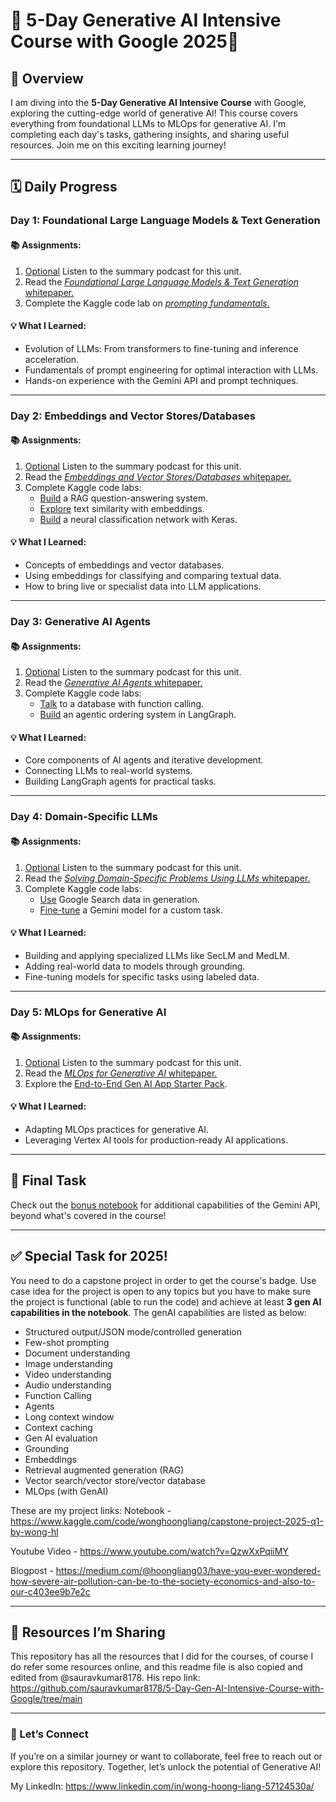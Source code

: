 # 🌟 5-Day Generative AI Intensive Course with Google 2025🌟  

## 🚀 Overview  
I am diving into the **5-Day Generative AI Intensive Course** with Google, exploring the cutting-edge world of generative AI! This course covers everything from foundational LLMs to MLOps for generative AI. I'm completing each day's tasks, gathering insights, and sharing useful resources. Join me on this exciting learning journey!  

---

## 🗓️ Daily Progress  

### **Day 1: Foundational Large Language Models & Text Generation**  
#### 📚 Assignments:  
1. [Optional](https://www.youtube.com/watch?v=mQDlCZZsOyo) Listen to the summary podcast for this unit.  
2. Read the [*Foundational Large Language Models & Text Generation* whitepaper.](https://www.kaggle.com/whitepaper-foundational-llm-and-text-generation)  
3. Complete the Kaggle code lab on [*prompting fundamentals*.](https://www.kaggle.com/code/markishere/day-1-prompting)  

#### 💡 What I Learned:  
- Evolution of LLMs: From transformers to fine-tuning and inference acceleration.  
- Fundamentals of prompt engineering for optimal interaction with LLMs.  
- Hands-on experience with the Gemini API and prompt techniques.  

---

### **Day 2: Embeddings and Vector Stores/Databases**  
#### 📚 Assignments:  
1. [Optional](https://www.youtube.com/watch?v=1CC39K76Nqs) Listen to the summary podcast for this unit.  
2. Read the [*Embeddings and Vector Stores/Databases* whitepaper.](https://www.kaggle.com/whitepaper-embeddings-and-vector-stores)  
3. Complete Kaggle code labs:  
   - [Build](https://www.kaggle.com/code/markishere/day-2-document-q-a-with-rag) a RAG question-answering system.  
   - [Explore](https://www.kaggle.com/code/markishere/day-2-embeddings-and-similarity-scores) text similarity with embeddings.  
   - [Build](https://www.kaggle.com/code/markishere/day-2-classifying-embeddings-with-keras) a neural classification network with Keras.  

#### 💡 What I Learned:  
- Concepts of embeddings and vector databases.  
- Using embeddings for classifying and comparing textual data.  
- How to bring live or specialist data into LLM applications.  

---

### **Day 3: Generative AI Agents**  
#### 📚 Assignments:  
1. [Optional](https://www.youtube.com/watch?v=H4gZd4BCrDQ) Listen to the summary podcast for this unit.  
2. Read the [*Generative AI Agents* whitepaper.](https://www.kaggle.com/whitepaper-agents)  
3. Complete Kaggle code labs:  
   - [Talk](https://www.kaggle.com/code/markishere/day-3-function-calling-with-the-gemini-api) to a database with function calling.  
   - [Build](https://www.kaggle.com/code/markishere/day-3-building-an-agent-with-langgraph/) an agentic ordering system in LangGraph.  

#### 💡 What I Learned:  
- Core components of AI agents and iterative development.  
- Connecting LLMs to real-world systems.  
- Building LangGraph agents for practical tasks.  

---

### **Day 4: Domain-Specific LLMs**  
#### 📚 Assignments:  
1. [Optional](https://www.youtube.com/watch?v=b1a4ZOQ8XdI) Listen to the summary podcast for this unit.  
2. Read the [*Solving Domain-Specific Problems Using LLMs* whitepaper.](https://www.kaggle.com/whitepaper-solving-domains-specific-problems-using-llms)  
3. Complete Kaggle code labs:  
   - [Use](https://www.kaggle.com/code/markishere/day-4-google-search-grounding) Google Search data in generation.  
   - [Fine-tune](https://www.kaggle.com/code/markishere/day-4-fine-tuning-a-custom-model) a Gemini model for a custom task.  

#### 💡 What I Learned:  
- Building and applying specialized LLMs like SecLM and MedLM.  
- Adding real-world data to models through grounding.  
- Fine-tuning models for specific tasks using labeled data.  

---

### **Day 5: MLOps for Generative AI**  
#### 📚 Assignments:  
1. [Optional](https://www.youtube.com/watch?v=k9S6IhiUUj4) Listen to the summary podcast for this unit.  
2. Read the [*MLOps for Generative AI* whitepaper.](https://www.kaggle.com/whitepaper-operationalizing-generative-ai-on-vertex-ai-using-mlops)  
3. Explore the [End-to-End Gen AI App Starter Pack](https://goo.gle/e2e-gen-ai-app-starter-pack).  

#### 💡 What I Learned:  
- Adapting MLOps practices for generative AI.  
- Leveraging Vertex AI tools for production-ready AI applications.  

---

## 🎯 Final Task  
Check out the [bonus notebook](https://www.kaggle.com/code/markishere/bonus-day-extra-api-features-to-try/) for additional capabilities of the Gemini API, beyond what's covered in the course!  

---

## ✅ Special Task for 2025!  
You need to do a capstone project in order to get the course's badge. Use case idea for the project is open to any topics but you have to make sure the project is functional (able to run the code)
and achieve at least **3 gen AI capabilities in the notebook**. The genAI capabilities are listed as below:
- Structured output/JSON mode/controlled generation
- Few-shot prompting
- Document understanding
- Image understanding
- Video understanding
- Audio understanding
- Function Calling
- Agents
- Long context window
- Context caching
- Gen AI evaluation
- Grounding
- Embeddings
- Retrieval augmented generation (RAG)
- Vector search/vector store/vector database
- MLOps (with GenAI)

These are my project links:
Notebook - https://www.kaggle.com/code/wonghoongliang/capstone-project-2025-q1-by-wong-hl

Youtube Video - https://www.youtube.com/watch?v=QzwXxPqiiMY

Blogpost - https://medium.com/@hoongliang03/have-you-ever-wondered-how-severe-air-pollution-can-be-to-the-society-economics-and-also-to-our-c403ee9b7e2c

---

## 📂 Resources I’m Sharing  
This repository has all the resources that I did for the courses, of course I do refer some resources online, and this readme file is also copied and edited from @sauravkumar8178. 
His repo link: https://github.com/sauravkumar8178/5-Day-Gen-AI-Intensive-Course-with-Google/tree/main

---

### 🙌 Let’s Connect  
If you’re on a similar journey or want to collaborate, feel free to reach out or explore this repository. Together, let’s unlock the potential of Generative AI!  

My LinkedIn: https://www.linkedin.com/in/wong-hoong-liang-57124530a/ 
